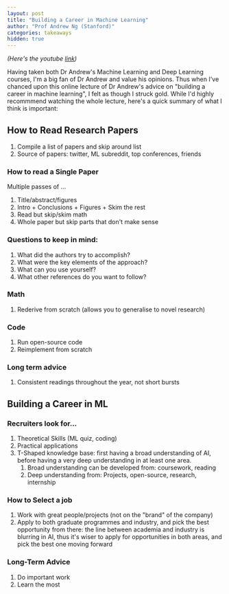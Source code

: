 ```yaml
---
layout: post
title: "Building a Career in Machine Learning"
author: "Prof Andrew Ng (Stanford)"
categories: takeaways
hidden: true
---
```

*(Here's the youtube [link](https://www.youtube.com/watch?v=4kiHsIaK9_w&t=46s))*

Having taken both Dr Andrew's Machine Learning and Deep Learning courses, I'm a big fan of Dr Andrew and value his opinions. Thus when I've chanced upon this online lecture of Dr Andrew's advice on "building a career in machine learning", I felt as though I struck gold. While I'd highly recommmend watching the whole lecture, here's a quick summary of what I think is important:

## How to Read Research Papers
1. Compile a list of papers and skip around list
2. Source of papers: twitter, ML subreddit, top conferences, friends

### How to read a Single Paper
Multiple passes of ...
1. Title/abstract/figures
2. Intro + Conclusions + Figures + Skim the rest
3. Read but skip/skim math
4. Whole paper but skip parts that don't make sense

### Questions to keep in mind:
1. What did the authors try to accomplish?
2. What were the key elements of the approach?
3. What can you use yourself?
4. What other references do you want to follow?

### Math
1. Rederive from scratch (allows you to generalise to novel research)

### Code
1. Run open-source code
2. Reimplement from scratch

### Long term advice
1. Consistent readings throughout the year, not short bursts

## Building a Career in ML
### Recruiters look for...
1. Theoretical Skills (ML quiz, coding)
2. Practical applications 
3. T-Shaped knowledge base: first having a broad understanding of AI, before having a very deep understanding in at least one area.
    1. Broad understanding can be developed from: coursework, reading
    2. Deep understanding from: Projects, open-source, research, internship

### How to Select a job
1. Work with great people/projects (not on the "brand" of the company)
2. Apply to both graduate programmes and industry, and pick the best opportunity from there: the line between academia and industry is blurring in AI, thus it's wiser to apply for opportunities in both areas, and pick the best one moving forward

### Long-Term Advice
1. Do important work
2. Learn the most